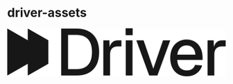 # driver-assets

 ![Logo](https://raw.githubusercontent.com/driver-ai/driver-assets/main/bw_wordmark.svg)
